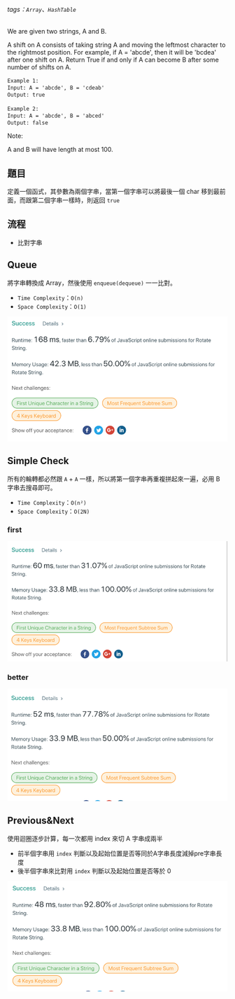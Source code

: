 ###### tags：`Array`、`HashTable`
We are given two strings, A and B.

A shift on A consists of taking string A and moving the leftmost character to the rightmost position. For example, if A = 'abcde', then it will be 'bcdea' after one shift on A. Return True if and only if A can become B after some number of shifts on A.

```
Example 1:
Input: A = 'abcde', B = 'cdeab'
Output: true

Example 2:
Input: A = 'abcde', B = 'abced'
Output: false
```
Note:

A and B will have length at most 100.


## 題目

定義一個函式，其參數為兩個字串，當第一個字串可以將最後一個 char 移到最前面，而跟第二個字串一樣時，則返回 `true`

## 流程
* 比對字串

## Queue
將字串轉換成 Array，然後使用 `enqueue(dequeue)` 一一比對。 


* `Time Complexity`：`O(n)`
* `Space Complexity`：`O(1)`

![](191101_queue.png)

## Simple Check

所有的輪轉都必然跟 `A` + `A` 一樣，所以將第一個字串再重複拼起來一遍，必用 B 字串去搜尋即可。


* `Time Complexity`：`O(n²)`
* `Space Complexity`：`O(2N)` 
### first
![](191101_simpleCheck.png)
### better
![](191101_simpleCheck(better).png)


## Previous&Next

使用迴圈逐步計算，每一次都用 index 來切 A 字串成兩半

* 前半個字串用 `index` 判斷以及起始位置是否等同於A字串長度減掉pre字串長度
* 後半個字串來比對用 `index` 判斷以及起始位置是否等於 0




![](191101_previousAndNextIndex.png)
